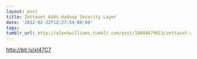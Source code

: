 ```yaml
---
layout: post
title: Zettaset Adds Hadoop Security Layer
date: '2012-02-22T12:27:54-08:00'
tags: 
tumblr_url: http://alexhwilliams.tumblr.com/post/18084679013/zettaset-adds-hadoop-security-layer
---
```

<p><a href="http://bit.ly/xI47C7">http://bit.ly/xI47C7</a></p>

